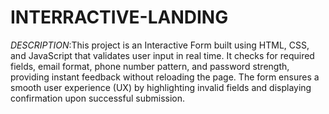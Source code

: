 # INTERRACTIVE-LANDING

*DESCRIPTION*:This project is an Interactive Form built using HTML, CSS, and JavaScript that validates user input in real time.
It checks for required fields, email format, phone number pattern, and password strength, providing instant feedback without reloading the page.
The form ensures a smooth user experience (UX) by highlighting invalid fields and displaying confirmation upon successful submission.
